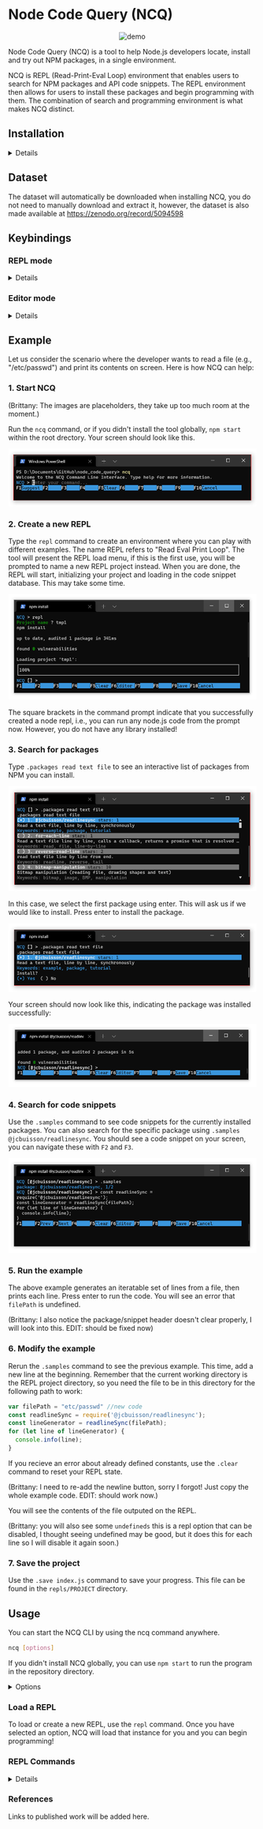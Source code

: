 # Node Code Query (NCQ)
<p align="center">
  <img src="https://raw.githubusercontent.com/damorimRG/node_code_query/master/media/demo-full.gif" alt="demo"/>
</p>

Node Code Query (NCQ) is a tool to help Node.js developers locate, install and try out NPM packages, in a single environment.

NCQ is REPL (Read-Print-Eval Loop) environment that enables users to search for NPM packages and API code snippets. The REPL environment then allows for users to install these packages and begin programming with them. The combination of search and programming environment is what makes NCQ distinct.

## Installation

<details>

### 1. Install Node.js and NPM

NCQ is a research project and may not be compatible with all Node.js versions. The last tested Node.js version was v14.17.0.

*Hint: Use nvm to install node/npm. Install [nvm](https://github.com/nvm-sh/nvm). Then, run the command `nvm install <version>`*

### 2. Clone this repository

```sh
git clone https://github.com/damorimRG/node_code_query.git
```

### 3. Change to the corresponding directory.


```sh
cd node_code_query
```

### 4. Install

```sh
npm install
```

This step may take some time. In addition to installing dependencies, it runs a setup script and downloads a snapshot of the NPM data to create a local database (for efficiency).

You can now use `npm start` to run the program.

### 5. Globally install the `ncq` command (optional).

To use the `ncq` command, and to run ncq from any location, you can install this repository globally.

```sh
npm install -g
```
  
</details>

## Dataset

The dataset will automatically be downloaded when installing NCQ, you do not need to manually download and extract it, however, the dataset is also made available at https://zenodo.org/record/5094598

## Keybindings


### REPL mode

<details>

| KeyBinding | Command | Details |
| - | - | - |
| <kbd>return</kbd> | Submit |  |
| <kbd>escape</kbd> or <kbd>f10</kbd>| Cancel |  |
| <kbd>delete</kbd> | Delete Character | |
| <kbd>meta</kbd> + <kbd>delete</kbd> | Delete word | <kbd>ctrl</kbd> + <kbd>w</kbd> also works. |
| <kbd>ctrl</kbd> + <kbd>delete</kbd> | Delete line | <kbd>ctrl</kbd> + <kbd>u</kbd> also works. |
| <kbd>ctrl</kbd> + <kbd>←</kbd> | Move to line start | |
| <kbd>ctrl</kbd> + <kbd>➞</kbd> | Move to line end | |
| <kbd>meta</kbd> + <kbd>←</kbd> | Previous Word | <kbd>meta</kbd> + <kbd>b</kbd> also works. |
| <kbd>meta</kbd> + <kbd>➞</kbd> | Next word | <kbd>meta</kbd> + <kbd>f</kbd> also works. |
| <kbd>↑</kbd> | Cursor Line Up | |
| <kbd>↓</kbd> | Cursor Line Down | |
| <kbd>f4</kbd> | Newline | |
| <kbd>f5</kbd> | Clear | Clears currently entered input, not the same as `.clear`. |
| <kbd>f6</kbd> | Editor | Enter editor mode. |
| <kbd>f9</kbd> | Save | |

</details>

### Editor mode

<details>

| KeyBinding | Command | Details |
| - | - | - |
| <kbd>return</kbd> | Newline |  |
| <kbd>f9</kbd> or <kbd>ctrl</kbd> + <kbd>s</kbd>| Save |  |

</details>

## Example

Let us consider the scenario where the developer wants to read a file (e.g., "/etc/passwd") and print its contents on screen. Here is how NCQ can help:

### 1. Start NCQ

(Brittany: The images are placeholders, they take up too much room at the moment.)

Run the `ncq` command, or if you didn't install the tool globally, `npm start` within the root drectory. Your screen should look like this.

<p align="center">
  <img src="media/run_example.png" alt="ncq command"/>
</p>

### 2. Create a new REPL
Type the `repl` command to create an environment where you can play with different examples. The name REPL refers to "Read Eval Print Loop". The tool will present the REPL load menu, if this is the first use, you will be prompted to name a new REPL project instead. When you are done, the REPL will start, initializing your project and loading in the code snippet database. This may take some time.

<p align="center">
  <img src="media/run_example2.png" alt="repl command"/>
</p>

The square brackets in the command prompt indicate that you successfully created a node repl, i.e., you can run any node.js code from the prompt now. However, you do not have any library installed!

### 3. Search for packages

Type `.packages read text file` to see an interactive list of packages from NPM you can install.

<p align="center">
  <img src="media/run_example3.png" alt="packages command"/>
</p>

In this case, we select the first package using enter. This will ask us if we would like to install. Press enter to install the package.

<p align="center">
  <img src="media/run_example4.png" alt="packages command"/>
</p>

Your screen should now look like this, indicating the package was installed successfully:

<p align="center">
  <img src="media/run_example5.png" alt="packages command"/>
</p>

### 4. Search for code snippets

Use the `.samples` command to see code snippets for the currently installed packages. You can also search for the specific package using `.samples @jcbuisson/readlinesync`. You should see a code snippet on your screen, you can navigate these with `F2` and `F3`.

<p align="center">
  <img src="media/run_example6.png" alt="packages command"/>
</p>

### 5. Run the example

The above example generates an iteratable set of lines from a file, then prints each line. Press enter to run the code. You will see an error that `filePath` is undefined.

(Brittany: I also notice the package/snippet header doesn't clear properly, I will look into this. EDIT: should be fixed now)

### 6. Modify the example

Rerun the `.samples` command to see the previous example. This time, add a new line at the beginning. Remember that the current working directory is the REPL project directory, so you need the file to be in this directory for the following path to work:

```js
var filePath = "etc/passwd" //new code
const readlineSync = require('@jcbuisson/readlinesync');
const lineGenerator = readlineSync(filePath);
for (let line of lineGenerator) {
  console.info(line);
}
```

If you recieve an error about already defined constants, use the `.clear` command to reset your REPL state.

(Brittany: I need to re-add the newline button, sorry I forgot! Just copy the whole example code. EDIT: should work now.)

You will see the contents of the file outputed on the REPL.

(Brittany: you will also see some `undefineds` this is a repl option that can be disabled, I thought seeing undefined may be good, but it does this for each line so I will disable it again soon.)

### 7. Save the project

Use the `.save index.js` command to save your progress. This file can be found in the `repls/PROJECT` directory.


## Usage
  
You can start the NCQ CLI by using the ncq command anywhere.
  
```sh
ncq [options]
```
  
If you didn't install NCQ globally, you can use `npm start` to run the program in the repository directory.
<details><summary>Options</summary>
    
|option|description|
|-|-|
|-d, --debug|Run in debug mode, enables extra logging. |
|-u, --usage|Enable additional logging for user study purposes. |
|-r, --recordLimit \<num\>|Limit the number of packages loaded. | 
    
</details>
  
### Load a REPL
  
To load or create a new REPL, use the `repl` command. Once you have selected an option, NCQ will load that instance for you and you can begin programming!

### REPL Commands
  
<details>
  
#### `.packages <query>`
  
Search for packages using the given query string, now interactively! If you select a package, you can now install it from ths menu.
 
#### `.install [packages]`
  
Given a package or list of packages, installs these in your REPL project.
  
#### `.uninstall [packages]`
  
Uninstalls a given package.
  
#### `.samples [packages]`
  
Searches for code snippets from the given packages, and shows them to you right in your REPL prompt.
  
#### `.help`
  
Show more commands.
    
</details>
  
### References
  
Links to published work will be added here.

